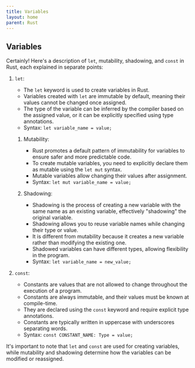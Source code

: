 ```yaml
---
title: Variables
layout: home
parent: Rust
---
```


## Variables

Certainly! Here's a description of `let`, mutability, shadowing, and `const` in Rust, each explained in separate points:

1. `let`:
   - The `let` keyword is used to create variables in Rust.
   - Variables created with `let` are immutable by default, meaning their values cannot be changed once assigned.
   - The type of the variable can be inferred by the compiler based on the assigned value, or it can be explicitly specified using type annotations.
   - Syntax: `let variable_name = value;`

    1. Mutability:
       - Rust promotes a default pattern of immutability for variables to ensure safer and more predictable code.
       - To create mutable variables, you need to explicitly declare them as mutable using the `let mut` syntax.
       - Mutable variables allow changing their values after assignment.
       - Syntax: `let mut variable_name = value;`
    
    2. Shadowing:
       - Shadowing is the process of creating a new variable with the same name as an existing variable, effectively "shadowing" the original variable.
       - Shadowing allows you to reuse variable names while changing their type or value.
       - It is different from mutability because it creates a new variable rather than modifying the existing one.
       - Shadowed variables can have different types, allowing flexibility in the program.
       - Syntax: `let variable_name = new_value;`

2. `const`:
   - Constants are values that are not allowed to change throughout the execution of a program.
   - Constants are always immutable, and their values must be known at compile-time.
   - They are declared using the `const` keyword and require explicit type annotations.
   - Constants are typically written in uppercase with underscores separating words.
   - Syntax: `const CONSTANT_NAME: Type = value;`

It's important to note that `let` and `const` are used for creating variables, while mutability and shadowing determine how the variables can be modified or reassigned.